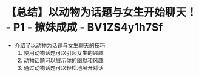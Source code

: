 # 【总结】以动物为话题与女生开始聊天！ - P1 - 撩妹成成 - BV1ZS4y1h7Sf

-   介绍了以动物为话题与女生聊天的技巧
    1.  使用动物话题可以引起女生的兴趣
    2.  动物话题可以展示你的幽默和风趣
    3.  通过动物话题可以轻松地展开对话